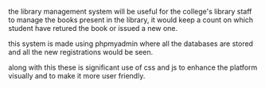 the library management system will be useful for the college's library staff to manage the books present in the library, it would keep a count on which student have retured the book or issued a new one.

this system is made using phpmyadmin where all the databases are stored and all the new registrations would be seen.

along with this these is significant use of css and js to enhance the platform visually and to make it more user friendly.
